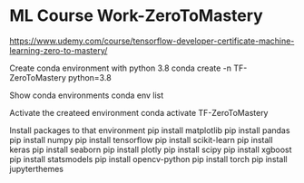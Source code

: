 # ML Course Work-ZeroToMastery

https://www.udemy.com/course/tensorflow-developer-certificate-machine-learning-zero-to-mastery/

Create conda environment with python 3.8
conda create -n TF-ZeroToMastery python=3.8

Show conda environments
conda env list

Activate the createed environment
conda activate TF-ZeroToMastery

Install packages to that environment
pip install matplotlib
pip install pandas
pip install numpy
pip install tensorflow
pip install scikit-learn
pip install keras
pip install seaborn
pip install plotly
pip install scipy
pip install xgboost
pip install statsmodels
pip install opencv-python
pip install torch
pip install jupyterthemes
